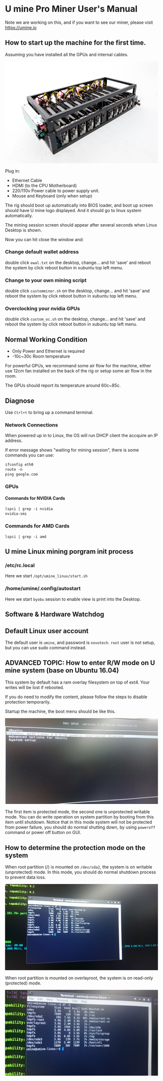 # U mine Pro Miner User's Manual

Note we are working on this, and if you want to see our miner, please visit https://umine.io

## How to start up the machine for the first time.
Assuming you have installed all the GPUs and internal cables.

![Image](images/umine_evga10cards.jpeg)

Plug in:

* Ethernet Cable
* HDMI (to the CPU Motherboard)
* 220/110v Power cable to power supply unit.
* Mouse and Keyboard (only when setup)

The rig should boot up automatically into BIOS loader, and boot up screen should have U mine logo displayed. And it should 
go to linux system automatically.

The mining session screen should appear after several seconds when Linux Desktop is shown. 

Now you can hit close the window and:

### Change default wallet address
double click `ewal.txt` on the desktop, change... and hit 'save' and reboot the system by click reboot button in xubuntu top left menu.

### Change to your own mining script
double click `customminer.sh` on the desktop, change... and hit 'save' and reboot the system by click reboot button in xubuntu top left menu.

### Overclocking your nvidia GPUs
double click `custom_oc.sh` on the desktop, change... and hit 'save' and reboot the system by click reboot button in xubuntu top left menu.

## Normal Working Condition
* Only Power and Ethernet is required
* -10c~30c Room temperature  

For powerful GPUs, we recommand some air flow for the machine, either use 12cm fan installed on the back of the rig or setup some air flow in the room.

The GPUs should report its temperature around 60c~85c.

## Diagnose
Use `Ctrl+t` to bring up a command terminal.

### Network Connections
When powered up in to Linux, the OS will run DHCP client the accquire an IP address.

If error message shows "waiting for mining session", there is some commands you can use:
```
ifconfig eth0
route -n
ping google.com
```

### GPUs

#### Commands for NVIDIA Cards
```
lspci | grep -i nvidia
nvidia-smi
```
### Commands for AMD Cards
```
lspci | grep -i amd
```

## U mine Linux mining porgram init process

### /etc/rc.local
Here we start `/opt/umine_linux/start.sh`

### /home/umine/.config/autostart
Here we start `byobu` session to enable view is print into the Desktop.

## Software & Hardware Watchdog

## Default Linux user account 

The default user is `umine`, and password is `novotech`. `root` user is not setup, but you can use sudo command instead.

## ADVANCED TOPIC: How to enter R/W mode on U mine system (base on Ubuntu 16.04)

This system by default has a ram overlay filesystem on top of ext4. Your writes will be lost if rebooted. 

If you do need to modify the content, please follow the steps to disable protection temporarily.

Startup the machine, the boot menu should be like this.

![Image](images/syspro1.jpg)

The first item is protected mode, the second one is unprotected writable mode. You can do write operation on system partition by booting from this item until shutdown. Notice that in this mode system will not be protected from power failure, you should do normal shutting down, by using `poweroff` command or power off button on GUI.

## How to determine the protection mode on the system

When root partition (/) is mounted on `/dev/sda2`, the system is on writable (unprotected) mode. In this mode, you should do normal shutdown process to prevent data loss.

![Image](images/syspro2.jpg)

When root partition is mounted on overlayroot, the system is on read-only (protected) mode.

![Image](images/syspro3.jpg)
